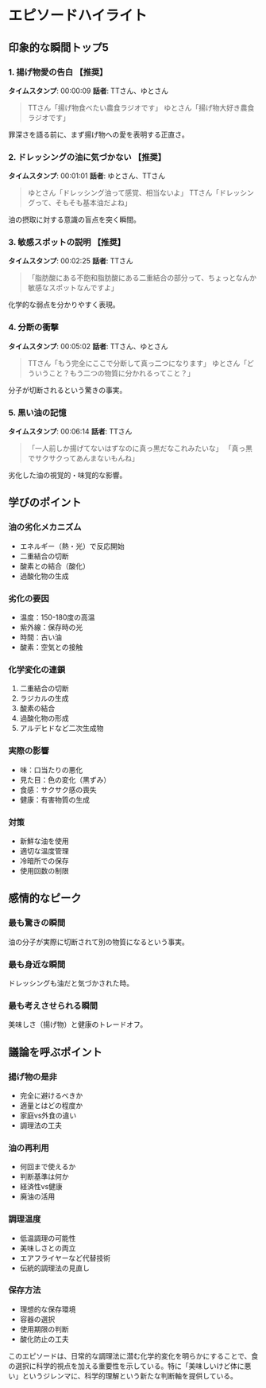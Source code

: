 # エピソードハイライト

## 印象的な瞬間トップ5

### 1. 揚げ物愛の告白 【推奨】
**タイムスタンプ**: 00:00:09
**話者**: TTさん、ゆとさん

> TTさん「揚げ物食べたい農食ラジオです」
> ゆとさん「揚げ物大好き農食ラジオです」

罪深さを語る前に、まず揚げ物への愛を表明する正直さ。

### 2. ドレッシングの油に気づかない 【推奨】
**タイムスタンプ**: 00:01:01
**話者**: ゆとさん、TTさん

> ゆとさん「ドレッシング油って感覚、相当ないよ」
> TTさん「ドレッシングって、そもそも基本油だよね」

油の摂取に対する意識の盲点を突く瞬間。

### 3. 敏感スポットの説明 【推奨】
**タイムスタンプ**: 00:02:25
**話者**: TTさん

> 「脂肪酸にある不飽和脂肪酸にある二重結合の部分って、ちょっとなんか敏感なスポットなんですよ」

化学的な弱点を分かりやすく表現。

### 4. 分断の衝撃
**タイムスタンプ**: 00:05:02
**話者**: TTさん、ゆとさん

> TTさん「もう完全にここで分断して真っ二つになります」
> ゆとさん「どういうこと？もう二つの物質に分かれるってこと？」

分子が切断されるという驚きの事実。

### 5. 黒い油の記憶
**タイムスタンプ**: 00:06:14
**話者**: TTさん

> 「一人前しか揚げてないはずなのに真っ黒だなこれみたいな」
> 「真っ黒でサクサクってあんまないもんね」

劣化した油の視覚的・味覚的な影響。

## 学びのポイント

### 油の劣化メカニズム
- エネルギー（熱・光）で反応開始
- 二重結合の切断
- 酸素との結合（酸化）
- 過酸化物の生成

### 劣化の要因
- 温度：150-180度の高温
- 紫外線：保存時の光
- 時間：古い油
- 酸素：空気との接触

### 化学変化の連鎖
1. 二重結合の切断
2. ラジカルの生成
3. 酸素の結合
4. 過酸化物の形成
5. アルデヒドなど二次生成物

### 実際の影響
- 味：口当たりの悪化
- 見た目：色の変化（黒ずみ）
- 食感：サクサク感の喪失
- 健康：有害物質の生成

### 対策
- 新鮮な油を使用
- 適切な温度管理
- 冷暗所での保存
- 使用回数の制限

## 感情的なピーク

### 最も驚きの瞬間
油の分子が実際に切断されて別の物質になるという事実。

### 最も身近な瞬間
ドレッシングも油だと気づかされた時。

### 最も考えさせられる瞬間
美味しさ（揚げ物）と健康のトレードオフ。

## 議論を呼ぶポイント

### 揚げ物の是非
- 完全に避けるべきか
- 適量とはどの程度か
- 家庭vs外食の違い
- 調理法の工夫

### 油の再利用
- 何回まで使えるか
- 判断基準は何か
- 経済性vs健康
- 廃油の活用

### 調理温度
- 低温調理の可能性
- 美味しさとの両立
- エアフライヤーなど代替技術
- 伝統的調理法の見直し

### 保存方法
- 理想的な保存環境
- 容器の選択
- 使用期限の判断
- 酸化防止の工夫

このエピソードは、日常的な調理法に潜む化学的変化を明らかにすることで、食の選択に科学的視点を加える重要性を示している。特に「美味しいけど体に悪い」というジレンマに、科学的理解という新たな判断軸を提供している。